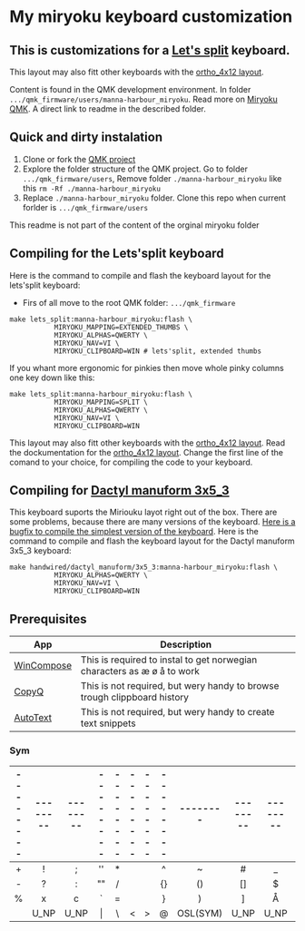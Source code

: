 # My miryoku keyboard customization
## This is customizations for a [Let's split](https://benkyriakou.com/posts/lets-split-keyboard-build) keyboard.
This layout may also fitt other keyboards with the [ortho_4x12 layout](https://github.com/qmk/qmk_firmware/tree/master/users/manna-harbour_miryoku#ortho_4x12).

Content is found in the QMK development environment. In folder `.../qmk_firmware/users/manna-harbour_miryoku`.
Read more on [Miryoku QMK](https://github.com/qmk/qmk_firmware/tree/master/users/manna-harbour_miryoku). A direct link to readme in the described folder.

## Quick and dirty instalation
1. Clone or fork the [QMK project](https://github.com/qmk/qmk_firmware)
1. Explore the folder structure of the QMK project. Go to folder `.../qmk_firmware/users`, Remove folder `./manna-harbour_miryoku` like this `rm -Rf ./manna-harbour_miryoku`
1. Replace `./manna-harbour_miryoku` folder. Clone this repo when current forlder is `.../qmk_firmware/users`

This readme is not  part of the content of the orginal miryoku folder

## Compiling for the Lets'split keyboard
Here is the command to compile and flash the keyboard layout for the lets'split keyboard:
- Firs of all move to the root QMK folder: `.../qmk_firmware`
```make
make lets_split:manna-harbour_miryoku:flash \
           MIRYOKU_MAPPING=EXTENDED_THUMBS \
           MIRYOKU_ALPHAS=QWERTY \
           MIRYOKU_NAV=VI \
           MIRYOKU_CLIPBOARD=WIN # lets'split, extended thumbs
```
If you whant more ergonomic for pinkies then move whole pinky columns one key down like this:
```make
make lets_split:manna-harbour_miryoku:flash \
           MIRYOKU_MAPPING=SPLIT \
           MIRYOKU_ALPHAS=QWERTY \
           MIRYOKU_NAV=VI \
           MIRYOKU_CLIPBOARD=WIN
```
This layout may also fitt other keyboards with the [ortho_4x12 layout](https://github.com/qmk/qmk_firmware/tree/master/users/manna-harbour_miryoku#ortho_4x12). Read the dockumentation for  the [ortho_4x12 layout](https://github.com/qmk/qmk_firmware/tree/master/users/manna-harbour_miryoku#ortho_4x12). Change the first line of the comand to your choice, for compiling the code to your keyboard.

## Compiling for [Dactyl manuform 3x5_3](https://github.com/qmk/qmk_firmware/tree/master/keyboards/handwired/dactyl_manuform#keymaps-3x5_3)
This keyboard suports the Miriouku layot right out of the box.
There are some problems, because there are many versions of the keyboard. [Here is a bugfix to compile the simplest version of the keyboard](https://github.com/craftsmandigital/3x5_3).
Here is the command to compile and flash the keyboard layout for the Dactyl manuform 3x5_3 keyboard:
```make
make handwired/dactyl_manuform/3x5_3:manna-harbour_miryoku:flash \
           MIRYOKU_ALPHAS=QWERTY \
           MIRYOKU_NAV=VI \
           MIRYOKU_CLIPBOARD=WIN
```


## Prerequisites

| App | Description |
| --- | --- |
| [WinCompose](https://github.com/samhocevar/wincompose) |  This is required to instal to get norwegian characters as æ ø å to work |
| [CopyQ](https://github.com/hluk/CopyQ) |  This is not required, but wery handy to browse trough clippboard history |
| [AutoText](https://www.jitbit.com/autotext/) |  This is not required, but wery handy to create text snippets |


### Sym
|--------|--------|--------|--------|--------|--------|--------|--------|--------|--------|--------|--------|
|  :---: | :---:  | :---:  | :---:  | :---:  | :---:  | :---:  | :---:  | :---:  | :---:  | :---:  | :---:  |
| +      |   !    | ;      | ''     |    *   |        |        |   ^    |  ~     |    #   | _      | &      |
| -      | ?      | :      | ""     | /      |        |        | {}     | ()     | []     |  $     | Ø      |
| %      | x      | c      | \`     | =      |        |        | }      | )      | ]      | Å      | Æ      |
|        | U_NP   |  U_NP  | \|     |  \     | <      | >      | @      |OSL(SYM)| U_NP   | U_NP   |        |
